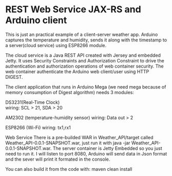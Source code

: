 # REST Web Service JAX-RS and Arduino client
This is just an practical example of a client-server weather app. Arduino captures the temperature and humidity, sends it along with the timestamp to a server(cloud service) using ESP8266 module.

The cloud service is a Java REST API created with Jersey and embedded Jetty. It uses Security Constraints and Authorization Constraint to drive the authentication and authorization operations of web container security. The web container authenticate the Arduino web client/user using HTTP DIGEST.

The client application that runs in Arduino Mega (we need mega because of memory consumption of Digest algorithm) needs 3 modules: 

DS3231(Real-Time Clock)  
wiring: SCL > 21, SDA  > 20

AM2302 (temperature-humidity sensor)
wiring: Data out > 2

ESP8266 (Wi-Fi)
wiring: tx1,rx1


Web Service
There is a pre-builded WAR in Weather_API/target called Weather_API-0.0.1-SNAPSHOT.war, just run it with java -jar Weather_API-0.0.1-SNAPSHOT.war. The server container is Jetty Embedded so you just need to run it.
I will listen to port 8080, Arduino will send data in Json format and the sever will print it formated in the console.

You can also build it from the code with: maven clean install 

